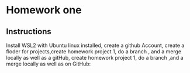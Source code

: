 #  Homework one
## Instructions
Install WSL2 with Ubuntu linux installed, create a github Account, create a floder for projects,create homework project 1, do a branch , and a merge locally as well as a gitHub, create homework project 1, do a branch ,and a merge locally as well as on GitHub:
